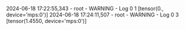 2024-06-18 17:22:55,343 - root - WARNING - Log 0 1
[tensor(0., device='mps:0')]
2024-06-18 17:24:11,507 - root - WARNING - Log 0 3
[tensor(1.4550, device='mps:0')]
